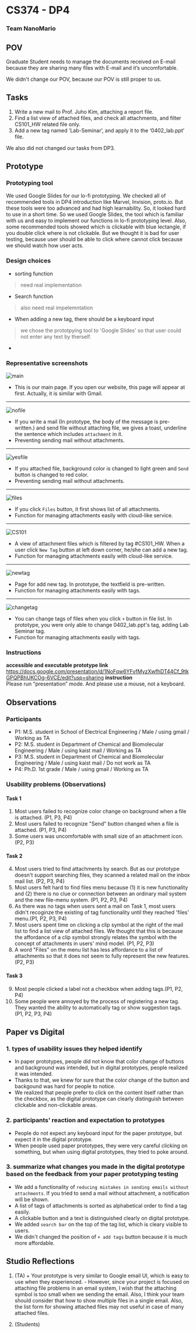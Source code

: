 # CS374 - DP4
### Team NanoMario

## POV
Graduate Student needs to manage the documents received on E-mail because they are sharing many files with E-mail and it’s uncomfortable.

We didn't change our POV, because our POV is still proper to us.

## Tasks
1. Write a new mail to Prof. Juho Kim, attaching a report file.
2. Find a list view of attached files, and check all attachments, and filter CS101_HW related file only.
3. Add a new tag named ‘Lab-Seminar’, and apply it to the ‘0402_lab.ppt’ file.

We also did not changed our tasks from DP3.

## Prototype
### Prototyping tool
We used Google Slides for our lo-fi prototyping. We checked all of recommended tools in DP4 introduction like Marvel, Invision, proto.io. But these tools were too advanced and had high learnability. So, it looked hard to use in a short time. So we used Google Slides, the tool which is familiar with us and easy to implement our functions in lo-fi prototyping level. Also, some recommended tools showed which is clickable with blue lectangle, if you double click where is not clickable. But we thought it is bad for user testing, because user should be able to click where cannot click because we should watch how user acts.

### Design choices
- sorting function
> need real implementation
- Search function
> also need real impelemntation
- When adding a new tag, there should be a keyboard input
> we chose the prototpying tool to 'Google Slides' so that user could not enter any text by therself. 
- 


### Representative screenshots

![main](./main.jpg)
* This is our main page. If you open our website, this page will appear at first. Actually, it is similar with Gmail. 
---

![nofile](./nofile.jpg)
* If you write a mail (In prototype, the body of the message is pre-written.) and send file without attaching file, we gives a toast, underline the sentence which includes `attachment` in it.
* Preventing sending mail without attachments.
---

![yesfile](./yesfile.jpg)
* If you attached file, background color is changed to light green and `Send` button is changed to red color.
* Preventing sending mail without attachments.
---

![files](./files.jpg)
* If you click `Files` button, it first shows list of all attachments.
* Function for managing attachments easily with cloud-like service.
---

![CS101](./CS101.jpg)
* A view of attachment files which is filtered by tag #CS101_HW. When a user click `New Tag` button at left down corner, he/she can add a new tag.
* Function for managing attachments easily with cloud-like service.
---

![newtag](./newtag.jpg)
* Page for add new tag. In prototype, the textfield is pre-written.
* Function for managing attachments easily with tags.
---

![changetag](./changetag.jpg)
* You can change tags of files when you click `+` button in file list. In prototype, you were only able to change 0402_lab.ppt's tag, adding Lab Seminar tag. 
* Function for managing attachments easily with tags.

### Instructions
**accessible and executable prototype link**
https://docs.google.com/presentation/d/1NoFqw6YFvfMyzXwfhDT44Cf_9tkGPQPBhUKCOg-6VCE/edit?usp=sharing
**instruction**  
Please run “presentation” mode. And please use a mouse, not a keyboard.

## Observations
### Participants
- P1: M.S. student in School of Electrical Engineering / Male / using gmail / Working as TA
- P2: M.S. student in Department of Chemical and Biomolecular Engineering / Male / using kaist mail / Working as TA
- P3: M.S. student in Department of Chemical and Biomolecular Engineering / Male / using kaist mail / Do not work as TA
- P4: Ph.D. 1st grade / Male / using gmail / Working as TA

### Usability problems (Observations)
#### Task 1
1. Most users failed to recognize color change on background when a file is attached. (P1, P3, P4)
2. Most users failed to recognize "Send" button changed when a file is attached. (P1, P3, P4)
3. Some users was uncomfortable with small size of an attachment icon. (P2, P3)

#### Task 2
4. Most users tried to find attachments by search. But as our prototype doesn't support searching files, they scanned a related mail on the inbox mail list. (P2, P3, P4)
5. Most users felt hard to find files menu because (1) it is new functionality and (2) there is no clue or connection between an ordinary mail system and the new file-menu system. (P1, P2, P3, P4)
6. As there was no tags when users sent a mail on Task 1, most users didn't recoginze the existing of tag functionality until they reached 'files' menu.(P1, P2, P3, P4)
7. Most users spent time on clicking a clip symbol at the right of the mail list to find a list view of attached files. We thought that this is because the affordance of a clip symbol strongly relates the symbol with the concept of attachments in users' mind model. (P1, P2, P3)
8. A word "Files" on the menu list has less affordance to a list of attachments so that it does not seem to fully represent the new features. (P2, P3)

#### Task 3
9. Most people clicked a label not a checkbox when adding tags.(P1, P2, P4)
10. Some people were annoyed by the process of registering a new tag. They wanted the ability to automatically tag or show suggestion tags. (P1, P2, P3, P4)



## Paper vs Digital
### 1. types of usability issues they helped identify
* In paper prototypes, people did not know that color change of buttons and background was intended, but in digital prototypes, people realized it was intended.
* Thanks to that, we knew for sure that the color change of the button and backgound was hard for people to notice.
* We realized that people prefer to click on the content itself rather than the checkbox, as the digital prototype can clearly distinguish between clickable and non-clickable areas.

### 2. participants' reaction and expectation to prototypes
* People do not expect any keyboard input for the paper prototype, but expect it in the digital prototype.
* When people used paper prototypes, they were very careful clicking on something, but when using digital prototypes, they tried to poke around.


### 3. summarize what changes you made in the digital prototype based on the feedback from your paper prototyping testing
* We add a functionality of `reducing mistakes in sending emails without attachments`. If you tried to send a mail without attachment, a notification will be shown.
* A list of tags of attachments is sorted as alphabetical order to find a tag easily.
* A clickable button and a text is distinguished clearly on digital prototype. 
* We added `search bar` on the top of the tag list, which is cleary visible to users.
* We didn't changed the position of `+ add tags` button because it is much more affordable.



## Studio Reflections
1. (TA) + Your prototype is very similar to Google email UI, which is easy to use when they experienced. - However, since your project is focused on attaching file problems in an email system, I wish that the attaching symbol is too small when we sending the email. Also, I think your team should consider that how to show multiple files in a single email. Also, the list form for showing attached files may not useful in case of many attached files. 

2. (Students) 

